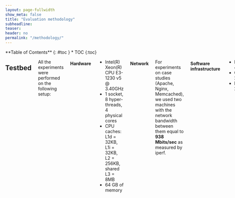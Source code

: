 ```yaml
---
layout: page-fullwidth
show_meta: false
title: "Evaluation methodology"
subheadline:
teaser:
header: no
permalink: "/methodology/"
---
```


<div class="row">
<div class="medium-4 medium-push-8 columns" markdown="1">
<div class="panel radius" markdown="1">
**Table of Contents**
{: #toc }
*  TOC
{:toc}
</div>
</div><!-- /.medium-4.columns -->



<div class="medium-8 medium-pull-4 columns" markdown="1">

## Testbed

All the experiments were performed on the following setup:

#### Hardware

* Intel(R) Xeon(R) CPU E3-1230 v5 @ 3.40GHz
* 1 socket, 8 hyper-threads, 4 physical cores
* CPU caches: L1d = 32KB, L1i = 32KB, L2 = 256KB, shared L3 = 8MB
* 64 GB of memory

#### Network

For experiments on case studies (Apache, Nginx, Memcached), we used two machines with the network bandwidth between them equal to **938 Mbits/sec** as measured by iperf.


#### Software infrastructure

* Kernel: 4.4.0
* GLibC: 2.21
* Binutils: 2.26.1

#### Compilers

* GCC:
    * Version: 6.1.0
    * Configuration flags: `--enable-languages=c,c++ --enable-libmpx --enable-multilib --with-system-zlib`
* ICC:
    * Version: 17.0.0
* LLVM (AddressSanitizer):
    * Version: 3.8.0
    * Configuration flags (LLVM): `-G "Unix Makefiles" -DCMAKE_BUILD_TYPE="Release" -DLLVM_TARGETS_TO_BUILD="X86"`
* LLVM (SoftBound):
    * Version: 3.4.0
    * Configuration flags: `--enable-optimized --disable-bindings`
    * [Source](https://github.com/santoshn/softboundcets-34)
* LLVM (SafeCode):
    * Version: 3.2.0
    * Configuration flags: `-G "Unix Makefiles" -DCMAKE_BUILD_TYPE="Release" -DLLVM_TARGETS_TO_BUILD="X86"`
    * [Source](http://safecode.cs.illinois.edu/downloads.html)

<small markdown="1">[Up to table of contents](#toc)</small>
{: .text-right }
---


## Measurement tools

We've used the following tools for measurements:

* [perf stat](https://perf.wiki.kernel.org/index.php/Tutorial). It was our main tool, which we used to measure all CPU-related parameters. Full list includes:

```
-e cycles,instructions,instructions:u,instructions:k
-e branch-instructions,branch-misses
-e dTLB-loads,dTLB-load-misses,dTLB-stores,dTLB-store-misses
-e L1-dcache-loads,L1-dcache-load-misses
-e L1-dcache-stores,L1-dcache-store-misses
-e LLC-loads,LLC-load-misses
-e LLC-store-misses,LLC-stores
```

Not to introduce an additional error, we've measured these parameters by parts, 8 parameters at a time.

* [time](https://linux.die.net/man/1/time). Since `perf` doesn't provide capabilities for measuring physical memory consumption of a process, we had to use `time --verbose` and collect maximum resident set size.
* [Intel Pin](https://software.intel.com/en-us/articles/pin-a-dynamic-binary-instrumentation-tool). To gather MPX instruction statistics, we've used Pin tool, which allows to write custom binary instrumentations. Full code of our instrumentation can be found in the [repository](/404/).

<small markdown="1">[Up to table of contents](#toc)</small>
{: .text-right }
---

## Benchmarks

We used three benchmark suits in our evaluation: [Parsec 3.0](http://parsec.cs.princeton.edu/), [Phoenix 2.0](https://github.com/kozyraki/phoenix/tree/master/sample_apps) and [SPEC CPU 2006](https://www.spec.org/cpu2006/).
During our work, we found and fixed a set of bugs in them (see [Bugs in benchmarks](/bugs/) for details).

All the benchmarks were compiled together with the libraries they depend upon.

<small markdown="1">[Up to table of contents](#toc)</small>
{: .text-right }
---

## Build types

#### GCC implementation of MPX

* compiler flags: `-fcheck-pointer-bounds -mmpx`
* linker flags: `-lmpx -lmpxwrappers`
* environment variables:

```sh
CHKP_RT_BNDPRESERVE="0"  # support of legacy code, i.e. libraries
CHKP_RT_MODE="stop"
CHKP_RT_VERBOSE="0"
CHKP_RT_PRINT_SUMMARY="0"
```

Subtypes:

* disabled bounds narrowing: `-fno-chkp-narrow-bounds`
* protecting only memory writes, not reads: `-fno-chkp-check-read`

#### ICC implementation of MPX

* compiler flags: `-check-pointers-mpx=rw`
* linker flags: `-lmpx`
* environment variables:

```sh
CHKP_RT_BNDPRESERVE="0"  # support of legacy code, i.e. libraries
CHKP_RT_MODE="stop"
CHKP_RT_VERBOSE="0"
CHKP_RT_PRINT_SUMMARY="0"
```

Subtypes:

* disabled bounds narrowing: `-no-check-pointers-narrowing`
* protecting only memory writes, not reads: `-check-pointers-mpx=write` instead of `-check-pointers-mpx=rw`


#### AddressSanitizer (both GCC and Clang)

* compiler flags: `-fsanitize=address`
* environment variables:

```sh
ASAN_OPTIONS="verbosity=0:\
detect_leaks=false:\
print_summary=true:\
halt_on_error=true:\
poison_heap=true:\
alloc_dealloc_mismatch=0:\
new_delete_type_mismatch=0"
```

Subtype:

* protecting only memory writes, not reads: `--param asan-instrument-reads=0`

#### SoftBound

* compiler flags: `-fsoftboundcets -flto -fno-vectorize`
* linker flags: `-lm -lrt` (runtime library is linked automatically)

#### SafeCode

* compiler flags: `-fmemsafety -g -fmemsafety-terminate -stack-protector=1`

<small markdown="1">[Up to table of contents](#toc)</small>
{: .text-right }
---

## Experiments

All experiments were executed 10 times and the results were averaged.
In case of Phoenix, each experiment was additionally preceded by a "dry run" - a run that was not recorded and served a sole purpose of putting the working set into cache.
The goal of this "dry run" was to decrease the variance in the results, since all Phoenix benchmarks are small and "cold" cache might have drastically slowed them down.

We performed the following types of experiments:

* normal: experiments on a single thread (serialized) and with fixed input
* multithreaded: experiments on 2, 4, and 8 threads
* variable inputs: experiments with increasing input size. In particular, we were doing 5 runs, each next one having twice bigger input than the previous

The received results were checked to fulfil the following criteria:

* application compiled successfully
* application run successfully (with normal exit code)
* the output is equal to the output of non-protected application (if it is stable)
* the coefficient of variation among results is less than 5 %

<small markdown="1">[Up to table of contents](#toc)</small>
{: .text-right }